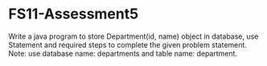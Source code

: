 # FS11-Assessment5
Write a java program to store Department(id, name) object in database, use Statement and required steps to complete the given problem statement.
Note: use database name: departments and table name: department.
